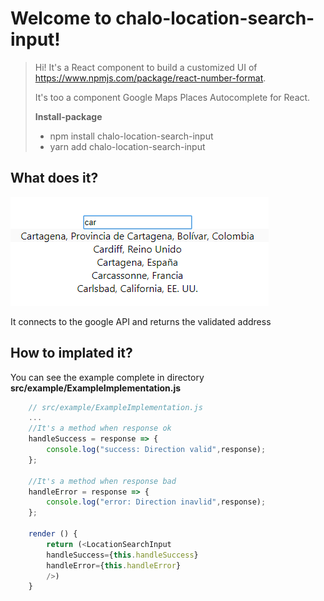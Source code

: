 # Welcome to chalo-location-search-input!

> Hi! It's a React component to build a customized UI of
> https://www.npmjs.com/package/react-number-format.
>
> It's too a component Google Maps Places Autocomplete for React.
>
> **Install-package**
>
> - npm install chalo-location-search-input
> - yarn add chalo-location-search-input

## What does it?

![Example](doc/image.png)

It connects to the google API and returns the validated address

## How to implated it?

You can see the example complete in directory **src/example/ExampleImplementation.js**

```JavaScript
    // src/example/ExampleImplementation.js
    ...
    //It's a method when response ok
    handleSuccess = response => {
        console.log("success: Direction valid",response);
    };

    //It's a method when response bad
    handleError = response => {
        console.log("error: Direction inavlid",response);
    };

    render () {
        return (<LocationSearchInput
        handleSuccess={this.handleSuccess}
        handleError={this.handleError}
        />)
    }
```
